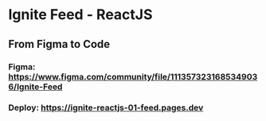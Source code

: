 # Ignite Feed - ReactJS

## From Figma to Code
### Figma: https://www.figma.com/community/file/1113573231685349036/Ignite-Feed
### Deploy: https://ignite-reactjs-01-feed.pages.dev
